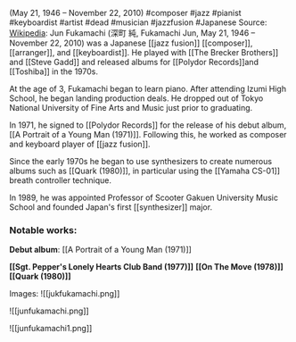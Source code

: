 (May 21, 1946 – November 22, 2010)
#composer #jazz #pianist #keyboardist #artist #dead #musician #jazzfusion #Japanese
Source: [Wikipedia](https://en.wikipedia.org/wiki/Jun_Fukamachi):
Jun Fukamachi (深町 純, Fukamachi Jun, May 21, 1946 – November 22, 2010) was a Japanese [[jazz fusion]] [[composer]], [[arranger]], and [[keyboardist]]. He played with [[The Brecker Brothers]] and [[Steve Gadd]] and released albums for [[Polydor Records]]and [[Toshiba]] in the 1970s. 

At the age of 3, Fukamachi began to learn piano. After attending Izumi High School, he began landing production deals. He dropped out of Tokyo National University of Fine Arts and Music just prior to graduating.

In 1971, he signed to [[Polydor Records]] for the release of his debut album, [[A Portrait of a Young Man (1971)]].  Following this, he worked as composer and keyboard player of [[jazz fusion]].

Since the early 1970s he began to use synthesizers to create numerous albums such as [[Quark (1980)]], in particular using the [[Yamaha CS-01]] breath controller technique.

In 1989, he was appointed Professor of Scooter Gakuen University Music School and founded Japan's first [[synthesizer]] major.

### Notable works:
**Debut album**: 
[[A Portrait of a Young Man (1971)]]

__[[Sgt. Pepper's Lonely Hearts Club Band (1977)]]__
__[[On The Move (1978)]]__
__[[Quark (1980)]]__

Images:
![[jukfukamachi.png]]

![[junfukamachi.png]]

![[junfukamachi1.png]]